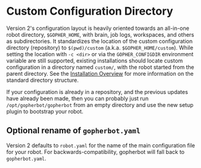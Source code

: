# Custom Configuration Directory

Version 2's configuration layout is heavily oriented towards an all-in-one robot directory, `$GOPHER_HOME`, with brain, job logs, workspaces, and others as subdirectories. It standardizes the location of the custom configuration directory (repository) to `$(pwd)/custom` (a.k.a. `$GOPHER_HOME/custom`). While setting the location with `-c <dir>` or via the `GOPHER_CONFIGDIR` environment variable are still supported, existing installations should locate custom configuration in a directory named `custom/`, with the robot started from the parent directory. See the [Installation Overview](../InstallOverview.md) for more information on the standard directory structure.

If your configuration is already in a repository, and the previous updates have already been made, then you can probably just run `/opt/gopherbot/gopherbot` from an empty directory and use the new setup plugin to bootstrap your robot.

## Optional rename of `gopherbot.yaml`

Version 2 defaults to `robot.yaml` for the name of the main configuration file for your robot. For backwards-compatibility, gopherbot will fall back to `gopherbot.yaml`.
